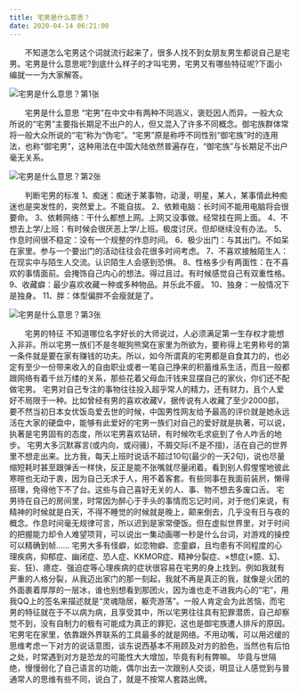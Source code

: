 ```yaml
---
title: 宅男是什么意思？
date: 2020-04-14 06:21:00
---
```




　　不知道怎么宅男这个词就流行起来了，很多人找不到女朋友男生都说自己是宅男。宅男是什么意思呢?到底什么样子的才叫宅男，宅男又有哪些特征呢?下面小编就一一为大家解答。

![宅男是什么意思？第1张](/img/a85dcb8b733509a3718d3081366900b7.jpg)

　　宅男是什么意思 “宅男”在中文中有两种不同涵义，褒贬因人而异。一般大众所说的“宅男”主要指长期足不出户的人，但又混入了许多不同概念。御宅族群体常将一般大众所说的“宅”称为“伪宅”。“宅男”原是称呼不同性别“御宅族”时的连用法，也称“御宅男”，这种用法在中国大陆依然普遍存在，“御宅族”与长期足不出户毫无关系。

![宅男是什么意思？第2张](/img/0363414e8929055bbc70cb6fe4767276.jpg)

　　判断宅男的标准 1、痴迷：痴迷于某事物，动漫，明星，某人，某事情此种痴迷也是突发性的，突然爱上。不能自拔。 2、依赖电脑：长时间不能用电脑将会很要命。 3、依赖网络：干什么都想上网。上网又没事做。经常挂在网上面。 4、不想去上学/上班：有时候会很厌恶上学/上班。极度讨厌。但却继续没有办法。 5、作息时间很不稳定：没有一个规整的作息时间。 6、极少出门：与其出门。不如呆在家里。参与一个要出门的活动往往会花很多时间考虑。 7、不喜欢接触陌生人：在现实中与陌生人交流。认识陌生人会感到恐惧。 8、性格多少有两面性：在不喜欢的事情面前。会掩饰自己内心的想法。得过且过。有时候感觉自己有双重性格。 9、收藏癖：最少喜欢收藏一种或多种物品。并乐此不疲。 10、独身：一般情况下是独身。 11、胖：体型偏胖不会瘦就是了。

![宅男是什么意思？第3张](/img/81e0e15d6efcbfa84b17aa08372f05de.jpg)

　　宅男的特征 不知道哪位名字好长的大师说过，人必须满足第一生存权才能想入非非。所以宅男一族们不是冬眠狗熊窝在家里为所欲为，要称得上宅男称号的第一条件就是要在家有赚钱的功夫。所以，如今所谓真的宅男都是自食其力的，也必定有至少一份带来收入的自由职业或者一笔自己挣来的积蓄维系生活，而且一般都跟网络有着千丝万缕的关系，那些花着父母血汗钱来显摆自己的家伙，你们还不配做宅男。 宅男对自己专注的事物往往投入超乎常人的精力，还有财力，且个人爱好不局限于一种。比如曾经有男的喜欢收藏V，据传说有人收藏了至少2000部，要不然当初日本女优饭岛爱去世的时候，中国男性网友给予最高的评价就是她永远活在大家的硬盘中，能够有此爱好的宅男一族们对自己的爱好就是执著，可以说，执著是宅男固有的态度，所以宅男喜欢钻研，有时候吹毛求疵到了令人咋舌的地步。 宅男大多沉默寡言(或内向，或闷骚)，不屑交际(不是不擅)，活在自己的世界里不想走出来。比方我，每天上班时说话不超过10句(最少的一天2句)，说也尽量缩短耗时甚至跟弹舌一样快，反正是能不张嘴就尽量闭着。看到别人假惺惺地彼此寒暄也无动于衷，因为自己无求于人，用不着客套。有些同事在我面前装屄，懒得搭理，免得他下不了台。这些与自己喜好无关的人、事、物不想去多废口舌。 宅男待在自己的房间里，时常因为醉心于手头的事情而忘记时间，对于他们来说，有精神的时候就是白天，不得不睡觉的时候就是晚上，颠来倒去，几乎没有日与夜的概念。作息时间毫无规律可言，所以迟到是家常便饭。但在虚拟世界里，对于时间的把握能力却令人难望项背，可以说出一集动画哪一秒是什么台词，对游戏的操控可以精确到帧…… 宅男大多有怪癖，如恋物癖、恋童癖，且均患有不同程度的心理疾病，抑郁症、幽闭症、恐人症、KKMOR症、精神分裂症、×想症(×臆、幻、妄、狂)、癔症、强迫症等心理疾病的症状很容易在宅男的身上找到。例如我就有严重的人格分裂，从我迈出家门的那一刻起，我就不再是真正的我，就像是火团的外面裹着厚厚的一层冰，谁也别想看到那团火，因为谁也走不进我内心的“宅”，用我QQ上的签名来描述就是“灵魂隐居，躯壳游荡”。一般人肯定会为此苦恼，而宅男的特征就在于不以病为病，且享受其中，所以宅男往往具有犯罪潜质，自己却察觉不到，没有自制力的极有可能成为真正的罪犯，这也是御宅族遭人排斥的原因。 宅男宅在家里，依靠跟外界联系的工具最多的就是网络。不用动嘴，可以用迟缓的思维考虑一下对方的说话意图，谈东说西基本不用顾及对方的脸色，当然也有后怕之处，时常遇到对方是恐龙的可能性大大增加，毕竟有利有弊嘛。 毕竟与世隔绝，慢慢弱化了自己语言的功能，偶尔出去一次跟别人交谈，明显让人感觉到与普通常人的思维有些不同，说白了，就是不按常人套路出牌。